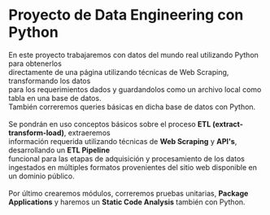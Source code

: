 # Proyecto de Data Engineering con Python

En este proyecto trabajaremos con datos del mundo real utilizando Python para obtenerlos<br>
directamente de una página utilizando técnicas de Web Scraping, transformando los datos<br>
para los requerimientos dados y guardandolos como un archivo local como tabla en una base de datos.<br>
También correremos queries básicas en dicha base de datos con Python.<br>
<br>
Se pondrán en uso conceptos básicos sobre el proceso <strong>ETL (extract-transform-load)</strong>, extraeremos<br>
información requerida utilizando técnicas de <strong>Web Scraping</strong> y <strong>API's</strong>, desarrollando un <strong>ETL Pipeline</strong><br>
funcional para las etapas de adquisición y procesamiento de los datos ingestados en múltiples formatos provenientes del sitio web disponible en un dominio público.<br>
<br>
Por último crearemos módulos, correremos pruebas unitarias, <strong>Package Applications</strong> y haremos un <strong>Static Code
Analysis</strong> también con Python.
